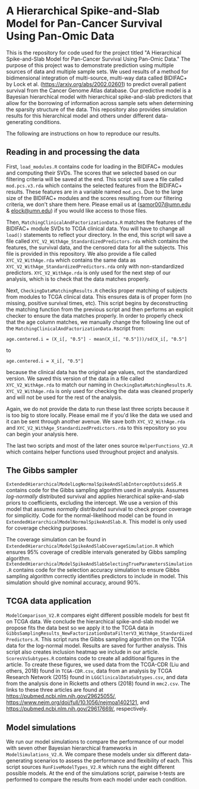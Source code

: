 # A Hierarchical Spike-and-Slab Model for Pan-Cancer Survival Using Pan-Omic Data

This is the repository for code used for the project titled "A Hierarchical Spike-and-Slab Model for Pan-Cancer Survival Using Pan-Omic Data." The purpose of this project was to demonstrate prediction using multiple sources of data and multiple sample sets. We used results of a method for bidimensional integration of multi-source, multi-way data called BIDIFAC+ by Lock et al. (https://arxiv.org/abs/2002.02601) to predict overall patient survival from the Cancer Genome Atlas database. Our predictive model is a Bayesian hierarchical model with hierarchical spike-and-slab predictors that allow for the borrowing of information across sample sets when determining the sparsity structure of the data. This repository also provides simulation results for this hierarchical model and others under different data-generating conditions. 

The following are instructions on how to reproduce our results. 

## Reading in and processing the data

First, `load_modules.R` contains code for loading in the BIDIFAC+ modules and computing their SVDs. The scores that we selected based on our filtering criteria will be saved at the end. This script will save a file called `mod.pcs.v3.rda` which contains the selected features from the BIDIFAC+ results. These features are in a variable named `mod.pcs`. Due to the large size of the BIDIFAC+ modules and the scores resulting from our filtering criteria, we don't share them here. Please email us at (samor007@umn.edu \& elock@umn.edu) if you would like access to those files. 

Then, `MatchingClinicalAndFactorizationData.R` matches the features of the BIDIFAC+ module SVDs to TCGA clinical data. You will have to change all `load()` statements to reflect your directory. In the end, this script will save a file called `XYC_V2_WithAge_StandardizedPredictors.rda` which contains the features, the survival data, and the censored data for all the subjects. This file is provided in this repository. We also provide a file called `XYC_V2_WithAge.rda` which contains the same data as `XYC_V2_WithAge_StandardizedPredictors.rda` only with non-standardized predictors. `XYC_V2_WithAge.rda` is only used for the next step of our analysis, which is to check that the data matches properly. 

Next, `CheckingDataMatchingResults.R` checks proper matching of subjects from modules to TCGA clinical data. This ensures data is of proper form (no missing, positive survival times, etc). This script begins by deconstructing the matching function from the previous script and then performs an explicit checker to ensure the data matches properly. In order to properly check that the age column matches, we manually change the following line out of the `MatchingClinicalAndFactorizationData.R`script from:

```
age.centered.i = (X_i[, "0.5"] - mean(X_i[, "0.5"]))/sd(X_i[, "0.5"]
```

to

```
age.centered.i = X_i[, "0.5"]
```

because the clinical data has the original age values, not the standardized version. We saved this version of the data in a file called `XYC_V2_WithAge.rda` to match our naming in `CheckingDataMatchingResults.R`. `XYC_V2_WithAge.rda` is only used for checking the data was cleaned properly and will not be used for the rest of the analysis. 

Again, we do not provide the data to run these last three scripts because it is too big to store locally. Please email me if you'd like the data we used and it can be sent through another avenue. We save both `XYC_V2_WithAge.rda` and `XYC_V2_WithAge_StandardizedPredictors.rda` to this repository so you can begin your analysis here. 

The last two scripts and most of the later ones source `HelperFunctions_V2.R` which contains helper functions used throughout project and analysis.

## The Gibbs sampler 

`ExtendedHierarchicalModelLogNormalSpikeAndSlabInterceptOutsideSS.R` contains code for the Gibbs sampling algorithm used in analysis. Assumes *log-normally* distributed survival and applies hierarchical spike-and-slab priors to coefficients, excluding the intercept. We use a version of this model that assumes *normally* distributed survival to check proper coverage for simplicitly. Code for the normal-likelihood model can be found in `ExtendedHierarchicalModelNormalSpikeAndSlab.R`. This model is only used for coverage checking purposes. 

The coverage simulation can be found in `ExtendedHierarchicalModelSpikeAndSlabCoverageSimulation.R` which ensures 95% coverage of credible intervals generated by Gibbs sampling algorithm. `ExtendedHierarchicalModelSpikeAndSlabSelectingTrueParametersSimulation.R` contains code for the selection accuracy simulation to ensure Gibbs sampling algorithm correctly identifies predictors to include in model. This simulation should give nominal accuracy, around 90%. 

## TCGA data application

`ModelComparison_V2.R` compares eight different possible models for best fit on TCGA data. We conclude the hierarchical spike-and-slab model we propose fits the data best so we apply it to the TCGA data in `GibbsSamplingResults_NewFactorizationDataFilterV3_WithAge_StandardizedPredictors.R`. This script runs the Gibbs sampling algorithm on the TCGA data for the log-normal model. Results are saved for further analysis. This script also creates inclusion heatmap we include in our article. `ScoresVsSubtypes.R` contains code to create all additional figures in the article. To create these figures, we used data from the TCGA-CDR (Liu and others, 2018) found in `TCGA-CDR.csv`, data from an analysis by TCGA Research Network (2015) found in `LGGClinicalDataSubtypes.csv`, and data from the analysis done in Ricketts and others (2018) found in `mmc2.csv`. The links to these three articles are found at https://pubmed.ncbi.nlm.nih.gov/29625055/, https://www.nejm.org/doi/full/10.1056/nejmoa1402121, and https://pubmed.ncbi.nlm.nih.gov/29617669/, respectively. 

## Model simulations

We run our model simulations to compare the performance of our model with seven other Bayesian hierarchical frameworks in `ModelSimulations_V2.R`. We compare these models under six different data-generating scenarios to assess the performance and flexibility of each. This script sources `RunFiveModelTypes_V2.R` which runs the eight different possible models. At the end of the simulations script, pairwise t-tests are performed to compare the results from each model under each condition. 

